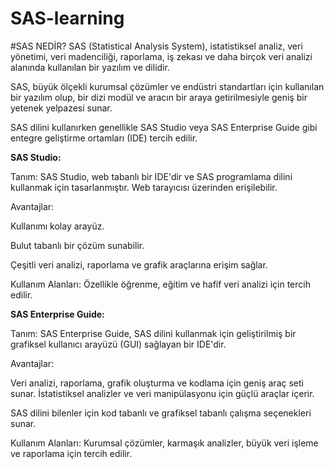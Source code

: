 # SAS-learning

#SAS NEDİR?
SAS (Statistical Analysis System), istatistiksel analiz, veri yönetimi, veri madenciliği, raporlama, iş zekası ve daha birçok veri analizi alanında kullanılan bir yazılım ve dilidir.

SAS, büyük ölçekli kurumsal çözümler ve endüstri standartları için kullanılan bir yazılım olup, bir dizi modül ve aracın bir araya getirilmesiyle geniş bir yetenek yelpazesi sunar. 

SAS dilini kullanırken genellikle SAS Studio veya SAS Enterprise Guide gibi entegre geliştirme ortamları (IDE) tercih edilir.


**SAS Studio:**

Tanım: SAS Studio, web tabanlı bir IDE'dir ve SAS programlama dilini kullanmak için tasarlanmıştır. Web tarayıcısı üzerinden erişilebilir.

Avantajlar:

Kullanımı kolay arayüz.

Bulut tabanlı bir çözüm sunabilir.

Çeşitli veri analizi, raporlama ve grafik araçlarına erişim sağlar.

Kullanım Alanları: Özellikle öğrenme, eğitim ve hafif veri analizi için tercih edilir.


**SAS Enterprise Guide:**

Tanım: SAS Enterprise Guide, SAS dilini kullanmak için geliştirilmiş bir grafiksel kullanıcı arayüzü (GUI) sağlayan bir IDE'dir.

Avantajlar:

Veri analizi, raporlama, grafik oluşturma ve kodlama için geniş araç seti sunar.
İstatistiksel analizler ve veri manipülasyonu için güçlü araçlar içerir.

SAS dilini bilenler için kod tabanlı ve grafiksel tabanlı çalışma seçenekleri sunar.

Kullanım Alanları: Kurumsal çözümler, karmaşık analizler, büyük veri işleme ve raporlama için tercih edilir.
